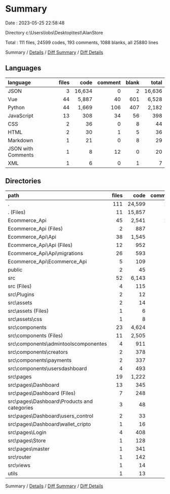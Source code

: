 # Summary

Date : 2023-05-25 22:58:48

Directory c:\\Users\\lobs\\Desktop\\test\\AlanStore

Total : 111 files,  24599 codes, 193 comments, 1088 blanks, all 25880 lines

Summary / [Details](details.md) / [Diff Summary](diff.md) / [Diff Details](diff-details.md)

## Languages
| language | files | code | comment | blank | total |
| :--- | ---: | ---: | ---: | ---: | ---: |
| JSON | 3 | 16,634 | 0 | 2 | 16,636 |
| Vue | 44 | 5,887 | 40 | 601 | 6,528 |
| Python | 44 | 1,669 | 106 | 407 | 2,182 |
| JavaScript | 13 | 308 | 34 | 56 | 398 |
| CSS | 2 | 36 | 0 | 8 | 44 |
| HTML | 2 | 30 | 1 | 5 | 36 |
| Markdown | 1 | 21 | 0 | 8 | 29 |
| JSON with Comments | 1 | 8 | 12 | 0 | 20 |
| XML | 1 | 6 | 0 | 1 | 7 |

## Directories
| path | files | code | comment | blank | total |
| :--- | ---: | ---: | ---: | ---: | ---: |
| . | 111 | 24,599 | 193 | 1,088 | 25,880 |
| . (Files) | 11 | 15,857 | 29 | 23 | 15,909 |
| Ecommerce_Api | 45 | 2,541 | 106 | 407 | 3,054 |
| Ecommerce_Api (Files) | 2 | 887 | 3 | 5 | 895 |
| Ecommerce_Api\\Api | 38 | 1,545 | 45 | 347 | 1,937 |
| Ecommerce_Api\\Api (Files) | 12 | 952 | 20 | 195 | 1,167 |
| Ecommerce_Api\\Api\\migrations | 26 | 593 | 25 | 152 | 770 |
| Ecommerce_Api\\Ecommerce_Api | 5 | 109 | 58 | 55 | 222 |
| public | 2 | 45 | 1 | 6 | 52 |
| src | 52 | 6,143 | 56 | 649 | 6,848 |
| src (Files) | 4 | 115 | 11 | 25 | 151 |
| src\\Plugins | 2 | 12 | 5 | 5 | 22 |
| src\\assets | 2 | 14 | 0 | 4 | 18 |
| src\\assets (Files) | 1 | 6 | 0 | 1 | 7 |
| src\\assets\\css | 1 | 8 | 0 | 3 | 11 |
| src\\components | 23 | 4,624 | 37 | 420 | 5,081 |
| src\\components (Files) | 11 | 2,505 | 23 | 242 | 2,770 |
| src\\components\\admintoolscomponentes | 4 | 911 | 6 | 86 | 1,003 |
| src\\components\\creators | 2 | 378 | 0 | 30 | 408 |
| src\\components\\payments | 2 | 337 | 2 | 31 | 370 |
| src\\components\\usersdashboard | 4 | 493 | 6 | 31 | 530 |
| src\\pages | 19 | 1,222 | 3 | 172 | 1,397 |
| src\\pages\\Dashboard | 13 | 345 | 0 | 58 | 403 |
| src\\pages\\Dashboard (Files) | 7 | 248 | 0 | 25 | 273 |
| src\\pages\\Dashboard\\Products and categories | 3 | 48 | 0 | 12 | 60 |
| src\\pages\\Dashboard\\users_control | 2 | 33 | 0 | 13 | 46 |
| src\\pages\\Dashboard\\wallet_cripto | 1 | 16 | 0 | 8 | 24 |
| src\\pages\\Login | 4 | 408 | 0 | 22 | 430 |
| src\\pages\\Store | 1 | 128 | 1 | 22 | 151 |
| src\\pages\\master | 1 | 341 | 2 | 70 | 413 |
| src\\router | 1 | 142 | 0 | 18 | 160 |
| src\\views | 1 | 14 | 0 | 5 | 19 |
| utils | 1 | 13 | 1 | 3 | 17 |

Summary / [Details](details.md) / [Diff Summary](diff.md) / [Diff Details](diff-details.md)